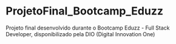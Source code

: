 # ProjetoFinal_Bootcamp_Eduzz
Projeto final desenvolvido durante o Bootcamp Eduzz - Full Stack Developer, disponibilizado pela DIO (Digital Innovation One)
